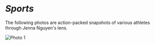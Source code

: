 # _Sports_

The following photos are action-packed snapshots of various athletes through Jenna Nguyen's lens.

![Photo 1](https://user-images.githubusercontent.com/89496924/160219881-aacccd9c-48fb-428e-bf55-5b6bc861af7a.jpg)
